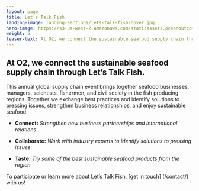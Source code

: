 ```yaml
---
layout: page 
title: Let's Talk Fish
landing-image: landing-sections/lets-talk-fish-hover.jpg
hero-image: https://s3-us-west-2.amazonaws.com/staticassets.oceanoutcomes.org/hero+photos/letstalkfishhero.jpg
weight: 5
teaser-text: At O2, we connect the sustainable seafood supply chain through Let’s Talk Fish.
---
```

## At O2, we connect the sustainable seafood supply chain through Let’s Talk Fish. 

This annual global supply chain event brings together seafood businesses, managers, scientists, fishermen, and civil society in the fish producing regions. Together we exchange best practices and identify solutions to pressing issues, strengthen business relationships, and enjoy sustainable seafood.

* **Connect:** *Strengthen new business partnerships and international relations*

* **Collaborate:** *Work with industry experts to identify solutions to pressing issues*

* **Taste:** *Try some of the best sustainable seafood products from the region*

To participate or learn more about Let’s Talk Fish, [get in touch] (/contact/) with us! 
